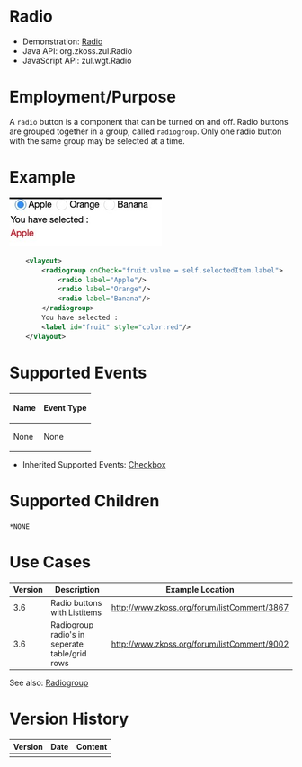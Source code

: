 

# Radio

- Demonstration: [Radio](http://www.zkoss.org/zkdemo/input/radio_button)
- Java API: <javadoc>org.zkoss.zul.Radio</javadoc>
- JavaScript API: <javadoc directory="jsdoc">zul.wgt.Radio</javadoc>


# Employment/Purpose

A `radio` button is a component that can be turned on and off. Radio
buttons are grouped together in a group, called `radiogroup`. Only one
radio button with the same group may be selected at a time.

# Example

![](/zk_component_ref/images/ZKComRef_radio.png)

```xml
    <vlayout>
        <radiogroup onCheck="fruit.value = self.selectedItem.label">
            <radio label="Apple"/>
            <radio label="Orange"/>
            <radio label="Banana"/>
        </radiogroup>
        You have selected :
        <label id="fruit" style="color:red"/>
    </vlayout>
```

# Supported Events

<table>
<thead>
<tr class="header">
<th><center>
<p>Name</p>
</center></th>
<th><center>
<p>Event Type</p>
</center></th>
</tr>
</thead>
<tbody>
<tr class="odd">
<td><p>None</p></td>
<td><p>None</p></td>
</tr>
</tbody>
</table>

- Inherited Supported Events: [
  Checkbox]({{site.baseurl}}/zk_component_ref/input/checkbox#Supported_Events)

# Supported Children

`*NONE`

# Use Cases

| Version | Description                                    | Example Location                                                                             |
|---------|------------------------------------------------|----------------------------------------------------------------------------------------------|
| 3.6     | Radio buttons with Listitems                   | [<http://www.zkoss.org/forum/listComment/3867>](http://www.zkoss.org/forum/listComment/3867) |
| 3.6     | Radiogroup radio's in seperate table/grid rows | [<http://www.zkoss.org/forum/listComment/9002>](http://www.zkoss.org/forum/listComment/9002) |

See also: [
Radiogroup]({{site.baseurl}}/zk_component_ref/input/radiogroup#Use_Cases)

# Version History



| Version | Date | Content |
|---------|------|---------|
|         |      |         |


